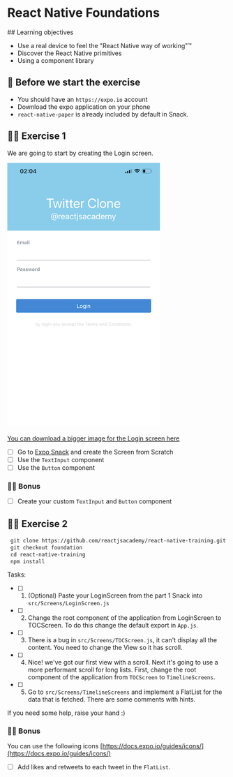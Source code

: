 # React Native Foundations

## Learning objectives

- Use a real device to feel the "React Native way of working"™️
- Discover the React Native primitives
- Using a component library

## 🥑 Before we start the exercise

- You should have an `https://expo.io` account
- Download the expo application on your phone
- `react-native-paper` is already included by default in Snack.

## 🤸‍♀️ Exercise 1

We are going to start by creating the Login screen.

![Login Screen](./login-sm.PNG)

[You can download a bigger image for the Login screen here](./login.PNG)

- [ ] Go to [Expo Snack](https://snack.expo.io) and create the Screen from Scratch
- [ ] Use the `TextInput` component
- [ ] Use the `Button` component

### 🏋️‍♀️ Bonus

- [ ] Create your custom `TextInput` and `Button` component

## 🤸‍♀️ Exercise 2

```
 git clone https://github.com/reactjsacademy/react-native-training.git
 git checkout foundation
 cd react-native-training
 npm install
```

Tasks:

- [ ] 1. (Optional) Paste your LoginScreen from the part 1 Snack into `src/Screens/LoginScreen.js`
- [ ] 2. Change the root component of the application from LoginScreen to TOCScreen. To do this change the default export in `App.js`.
- [ ] 3. There is a bug in `src/Screens/TOCScreen.js`, it can't display all the content. You need to change the View so it has scroll.
- [ ] 4. Nice! we've got our first view with a scroll. Next it's going to use a more performant scroll for long lists. First, change the root component of the application from `TOCScreen` to `TimelineScreens`.
- [ ] 5. Go to `src/Screens/TimelineScreens` and implement a FlatList for the data that is fetched. There are some comments with hints.

If you need some help, raise your hand :)

### 🏋️‍♀️ Bonus

You can use the following icons [https://docs.expo.io/guides/icons/](https://docs.expo.io/guides/icons/)

- [ ] Add likes and retweets to each tweet in the `FlatList`.
